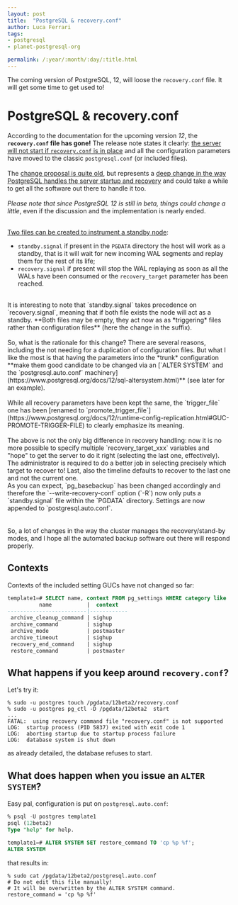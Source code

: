 ```yaml
---
layout: post
title:  "PostgreSQL & recovery.conf"
author: Luca Ferrari
tags:
- postgresql
- planet-postgresql-org

permalink: /:year/:month/:day/:title.html
---
```

The coming version of PostgreSQL, 12, will loose the `recovery.conf` file. It will get some time to get used to!

# PostgreSQL & recovery.conf

According to the documentation for the upcoming version *12*, the **`recovery.conf` file has gone!**
The release note states it clearly: [the server will not start if `recovery.conf` is in place](https://www.postgresql.org/docs/12/release-12.html#id-1.11.6.5.4) and all the configuration parameters have moved to the classic `postgresql.conf` (or included files).
<br/>
<br/>
The [change proposal is quite old](https://www.postgresql.org/message-id/flat/CANP8+jLO5fmfudbB1b1iw3pTdOK1HBM=xMTaRfOa5zpDVcqzew@mail.gmail.com), but represents a [deep change in the way PostgreSQL handles the server startup and recovery](https://git.postgresql.org/gitweb/?p=postgresql.git;a=commitdiff;h=2dedf4d9a899b36d1a8ed29be5efbd1b31a8fe85) and could take a while to get all the software out there to handle it too.
<br/>
<br/>
*Please note that since PostgreSQL 12 is still in beta, things could change a little*, even if the discussion and the implementation is nearly ended.
<br/>
<br/>

[Two files can be created to instrument a standby node](https://www.postgresql.org/docs/12/runtime-config-wal.html#RUNTIME-CONFIG-WAL-ARCHIVE-RECOVERY):
- `standby.signal` if present in the `PGDATA` directory the host will work as a standby, that is it will wait for new incoming WAL segments and replay them for the rest of its life;
- `recovery.signal` if present will stop the WAL replaying as soon as all the WALs have been consumed or the `recovery_target` parameter has been reached.

<br/>
It is interesting to note that `standby.signal` takes precedence on `recovery.signal`, meaning that if both file exists the node will act as a standby. **Both files may be empty, they act now as as *triggering* files rather than configuration files** (here the change in the suffix).
<br/>
<br/>
So, what is the rationale for this change? There are several reasons, including the not needing for a duplication of configuration files. But what I like the most is that having the parameters into the *trunk* configuration **make them good candidate to be changed via an [`ALTER SYSTEM` and the `postgresql.auto.conf` machinery](https://www.postgresql.org/docs/12/sql-altersystem.html)** (see later for an example).

<br/>
<br/>
While all recovery parameters have been kept the same, the `trigger_file` one has been [renamed to `promote_trigger_file`](https://www.postgresql.org/docs/12/runtime-config-replication.html#GUC-PROMOTE-TRIGGER-FILE) to clearly emphasize its meaning.
<br/>
<br/>
The above is not the only big difference in recovery handling: now it is no more possible to specify multiple `recovery_target_xxx` variables and "hope" to get the server to do it right (selecting the last one, effectively). The administrator is required to do a better job in selecting precisely which target to recover to! Last, also the timeline defaults to recover to the last one and not the current one.
<br/>
As you can expect, `pg_basebackup` has been changed accordingly and therefore the `--write-recovery-conf` option (`-R`) now only puts a `standby.signal` file within the `PGDATA` directory. Settings are now appended to `postgresql.auto.conf`.
<br/>
<br/>
<br/>
So, a lot of changes in the way the cluster manages the recovery/stand-by modes, and I hope all the automated backup software out there will respond properly.


## Contexts

Contexts of the included setting GUCs have not changed so far:

```sql
template1=# SELECT name, context FROM pg_settings WHERE category like '% Archiv%';
          name           |  context   
-------------------------|------------
 archive_cleanup_command | sighup
 archive_command         | sighup
 archive_mode            | postmaster
 archive_timeout         | sighup
 recovery_end_command    | sighup
 restore_command         | postmaster
```


## What happens if you keep around `recovery.conf`?

Let's try it:

```shell
% sudo -u postgres touch /pgdata/12beta2/recovery.conf
% sudo -u postgres pg_ctl -D /pgdata/12beta2  start
...
FATAL:  using recovery command file "recovery.conf" is not supported
LOG:  startup process (PID 5837) exited with exit code 1
LOG:  aborting startup due to startup process failure
LOG:  database system is shut down
```

as already detailed, the database refuses to start.

## What does happen when you issue an `ALTER SYSTEM`?
Easy pal, configuration is put on `postgresql.auto.conf`:

```sql
% psql -U postgres template1
psql (12beta2)
Type "help" for help.

template1=# ALTER SYSTEM SET restore_command TO 'cp %p %f';
ALTER SYSTEM
```

that results in:

```shell
% sudo cat /pgdata/12beta2/postgresql.auto.conf
# Do not edit this file manually!
# It will be overwritten by the ALTER SYSTEM command.
restore_command = 'cp %p %f'
```
